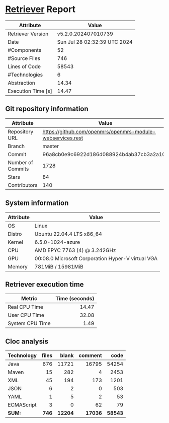 # [Retriever](https://github.com/PalladioSimulator/Palladio-ReverseEngineering-Retriever) Report
| Attribute          | Value |
| ------------------ | ----- |
| Retriever Version  | v5.2.0.202407010739 |
| Date               | Sun Jul 28 02:32:39 UTC 2024 |
| #Components        | 52 |
| #Source Files      | 746 |
| Lines of Code      | 58543 |
| #Technologies      | 6 |
| Abstraction        | 14.34 |
| Execution Time [s] | 14.47 |

## Git repository information
|      Attribute    | Value |
| ----------------- | ----- |
| Repository URL    | https://github.com/openmrs/openmrs-module-webservices.rest |
| Branch            | master |
| Commit            | 96a8cb0e9c6922d186d088924b4ab37cb3a2a10c |
| Number of Commits | 1728 |
| Stars             | 84 |
| Contributors      | 140 |


## System information
| Attribute | Value |
| --------- | ----- |
| OS | Linux  |
| Distro | Ubuntu 22.04.4 LTS x86_64  |
| Kernel | 6.5.0-1024-azure  |
| CPU | AMD EPYC 7763 (4) @ 3.242GHz  |
| GPU | 00:08.0 Microsoft Corporation Hyper-V virtual VGA  |
| Memory | 781MiB / 15981MiB  |

## Retriever execution time
| Metric | Time (seconds) |
| --- | ---: |
| Real CPU Time | 14.47 |
| User CPU Time | 32.08 |
| System CPU Time | 1.49 |
<!--
Explainations:
- __Real CPU Time__: actual time the command has run (can be less than total time spent in user and system mode for multi-threaded processes)
- __User CPU Time__: time the command has spent running in user mode
- __System CPU Time__: time the command has spent running in system or kernel mode
-->

## Cloc analysis

<!-- github.com/AlDanial/cloc v 1.90  T=2.00 s (377.5 files/s, 44479.3 lines/s) -->

|Technology|files|blank|comment|code|
|:-------|-------:|-------:|-------:|-------:|
|Java|676|11721|16795|54254|
|Maven|15|282|4|2453|
|XML|45|194|173|1201|
|JSON|6|2|0|503|
|YAML|1|5|2|53|
|ECMAScript|3|0|62|79|
|**SUM:**|**746**|**12204**|**17036**|**58543**|

